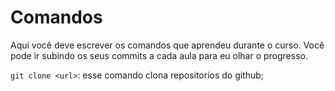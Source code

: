 # Comandos

Aqui você deve escrever os comandos que aprendeu durante o curso. Você pode ir subindo os seus commits a cada aula para eu olhar o progresso.

`git clone <url>`: esse comando clona repositorios do github;
